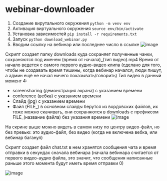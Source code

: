 # webinar-downloader
1. Создание вирутального окружения `python -m venv env`
2. Активация виртуального окружения `source env/bin/activate`
3. Установка зависимостей `pip install -r requirements.txt`
4. Запуск `python download_webinar.py`
5. Вводим ссылку на вебинар или последнее число в ссылке ![image](https://github.com/vladdd183/webinar-downloader/assets/26278260/a340bdc3-221c-4fcc-8124-4d0efb93a39f)

Скрипт создает папку downloads куда сохраняет полученные чанки, сохраняются под именем (время от начала)_(тип видео).mp4
Время от начало ведется с самого первого аудио-видео клипа (сделано для того, чтобы не создавать время тишины, когда вебинар начался, люди пишут, а админ ещё не начал ничего показывать/говорить)
Тип видео в данный момент 4:
- screensharing (демонстрация экрана) с указанием времени
- conference (вебка) с указанием времени
- Слайд (jpg) с указанием времени
- Файл (FILE_) в основном слайды берутся из вордовских файлов, их тоже можно скачивать, они сохраняются в downloads с префиксом FILE_(название файла) без указания времени
![image](https://github.com/vladdd183/webinar-downloader/assets/26278260/5d617aed-c2f6-4a4f-8576-8ad0d3ba1ab2)

На скрине выше можно видеть в самом низу по центру видео-файл, но без превью: это аудио-файл, без видео (когда не включена вебка, или вебинар баганул)

Скрипт создает файл chat.txt в нем хранятся сообщения чата и время отправки в секундах сначала вебинара (начала вебинара считается от первого видео-аудио файла, это значит, что сообщения написанные раньше этого момента будут иметь время отправки 0)

![image](https://github.com/vladdd183/webinar-downloader/assets/26278260/c42abef1-33db-4aad-96be-941646c5eee2)
